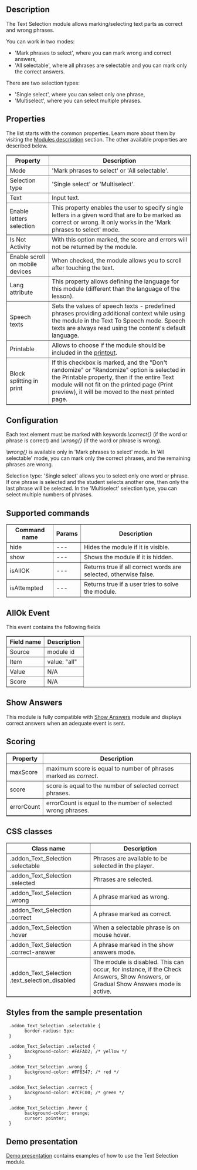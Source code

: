 ## Description

The Text Selection module allows marking/selecting text parts as correct and wrong phrases.

You can work in two modes:
<ul>
<li>'Mark phrases to select', where you can mark wrong and correct answers, </li>
<li>'All selectable', where all phrases are selectable and you can mark only the correct answers. </li>
</ul>
There are two selection types:
<ul>
<li>'Single select', where you can select only one phrase, </li>
<li>'Multiselect', where you can select multiple phrases. </li>
</ul>


## Properties

The list starts with the common properties. Learn more about them by visiting the <a href="/doc/en/page/Modules-description" target="_blank" rel="noopener noreferrer">Modules description</a> section. The other available properties are described below.

<table border='1'>
    <tr>
        <th>Property</th>
        <th>Description</th>
    </tr>
    <tr>
        <td>Mode</td>
        <td>'Mark phrases to select' or 'All selectable'. </td>
    </tr>
    <tr>
         <td>Selection type</td>
         <td>'Single select' or 'Multiselect'. </td>
    </tr>
    <tr>
        <td>Text</td>
        <td>Input text. </td>
    </tr>
    <tr>
        <td>Enable letters selection</td>
        <td>This property enables the user to specify single letters in a given word that are to be marked as correct or wrong. It only works in the 'Mark phrases to select' mode. </td>
    </tr>
    <tr>
        <td>Is Not Activity</td>
        <td>With this option marked, the score and errors will not be returned by the module.</td>
    </tr>
    <tr>
        <td>Enable scroll on mobile devices</td>
        <td>When checked, the module allows you to scroll after touching the text. </td>
    </tr>
    <tr>
        <td>Lang attribute</td>
        <td>This property allows defining the language for this module (different than the language of the lesson). </td>
    </tr>
    <tr>
        <td>Speech texts</td>
        <td>Sets the values of speech texts - predefined phrases providing additional context while using the module in the Text To Speech mode. Speech texts are always read using the content's default language. </td>
    </tr>
    <tr>
        <td>Printable</td>
        <td>Allows to choose if the module should be included in the <a href="/doc/en/page/Marking-elements-that-should-be-included-in-the-printout">printout</a>. </td>
    </tr>
    <tr>
        <td>Block splitting in print</td>
        <td>If this checkbox is marked, and the "Don't randomize" or "Randomize" option is selected in the Printable property, then if the entire Text module will not fit on the printed page (Print preview), it will be moved to the next printed page. </td>
    </tr>
</table>


## Configuration

Each text element must be marked with keywords <i>\\correct{}</i> (if the word or phrase is correct) and <i>\\wrong{}</i> (if the word or phrase is wrong).

<i>\\wrong{}</i> is available only in 'Mark phrases to select' mode. In 'All selectable' mode, you can mark only the correct phrases, and the remaining phrases are wrong.

Selection type: 'Single select' allows you to select only one word or phrase. If one phrase is selected and the student selects another one, then only the last phrase will be selected. In the 'Multiselect' selection type, you can select multiple numbers of phrases.


## Supported commands

<table border='1'>
    <tr>
        <th>Command name</th>
        <th>Params</th>
        <th>Description</th>
    </tr>
    <tr>
        <td>hide</td>
        <td>---</td>
        <td>Hides the module if it is visible. </td>
    </tr>
	<tr>
        <td>show</td>
        <td>---</td>
        <td>Shows the module if it is hidden. </td>
    </tr>
	<tr>
        <td>isAllOK</td>
        <td>---</td>
        <td>Returns true if all correct words are selected, otherwise false. </td>
    </tr>
	<tr>
        <td>isAttempted</td>
        <td>---</td>
        <td>Returns true if a user tries to solve the module. </td>
    </tr>
</table>


## AllOk Event

This event contains the following fields
<table border='1'>
<tbody>
    <tr>
        <th>Field name</th>
        <th>Description</th> 
    </tr>
    <tr>
        <td>Source</td>
        <td>module id</td> 
    </tr>
    <tr>
        <td>Item</td>
        <td>value: "all"</td> 
    </tr>
    <tr>
        <td>Value</td>
        <td>N/A</td> 
    </tr>
    <tr>
        <td>Score</td>
        <td>N/A</td> 
    </tr>
</tbody>
</table>


## Show Answers

This module is fully compatible with [Show Answers](/doc/page/Show-Answers "Show Answers module") module and displays correct answers when an adequate event is sent.

## Scoring
<table border='1'>
    <tr>
        <th>Property</th>
        <th>Description</th>
    </tr>
    <tr>
        <td>maxScore</td>
        <td>maximum score is equal to number of phrases marked as <i>correct</i>. </td>
    </tr>
    <tr>
        <td>score</td>
        <td>score is equal to the number of selected correct phrases. </td>
    </tr>
    <tr>
        <td>errorCount</td>
        <td>errorCount is equal to the number of selected wrong phrases. </td>
    </tr>
</table>


## CSS classes
<table border='1'>
    <tr>
        <th>Class name</th>
        <th>Description</th>
    </tr>
    <tr>
        <td>.addon_Text_Selection .selectable</td>
        <td>Phrases are available to be selected in the player. </td>
    </tr>
    <tr>
        <td>.addon_Text_Selection .selected</td>
        <td>Phrases are selected. </td>
    </tr>
    <tr>
        <td>.addon_Text_Selection .wrong</td>
        <td>A phrase marked as wrong. </td>
    </tr>
    <tr>
        <td>.addon_Text_Selection .correct</td>
        <td>A phrase marked as correct. </td>
    </tr>
    <tr>
        <td>.addon_Text_Selection .hover</td>
        <td>When a selectable phrase is on mouse hover. </td>
    </tr>
    <tr>
        <td>.addon_Text_Selection .correct-answer</td>
        <td>A phrase marked in the show answers mode. </td>
    </tr>
    <tr>
        <td>.addon_Text_Selection .text_selection_disabled</td>
        <td>The module is disabled. This can occur, for instance, if the Check Answers, Show Answers, or Gradual Show Answers mode is active. </td>
    </tr>
</table>


## Styles from the sample presentation
     .addon_Text_Selection .selectable {
           border-radius: 5px;
     }

     .addon_Text_Selection .selected {
           background-color: #FAFAD2; /* yellow */
     }

     .addon_Text_Selection .wrong {
           background-color: #FF6347; /* red */
     }
    
     .addon_Text_Selection .correct {
           background-color: #7CFC00; /* green */
     }

     .addon_Text_Selection .hover {
           background-color: orange;
           cursor: pointer;
     }


## Demo presentation
[Demo presentation](https://mauthor.com/embed/5091169529757696 "Demo presentation") contains examples of how to use the Text Selection module. 